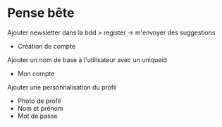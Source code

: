 # Pense bête

Ajouter newsletter dans la bdd > register -> m'envoyer des suggestions

- Création de compte

Ajouter un nom de base à l'utilisateur avec un uniqueid

- Mon compte

Ajouter une personnalisation du profil 
- Photo de profil
- Nom et prénom 
- Mot de passe